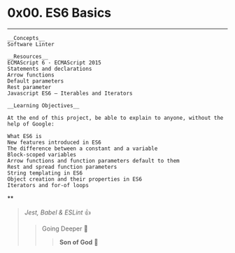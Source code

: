 # 0x00. ES6 Basics
***

    __Concepts__
    Software Linter

    __Resources__
    ECMAScript 6 - ECMAScript 2015
    Statements and declarations
    Arrow functions
    Default parameters
    Rest parameter
    Javascript ES6 — Iterables and Iterators

    __Learning Objectives__

    At the end of this project, be able to explain to anyone, without the help of Google:

    What ES6 is
    New features introduced in ES6
    The difference between a constant and a variable
    Block-scoped variables
    Arrow functions and function parameters default to them
    Rest and spread function parameters
    String templating in ES6
    Object creation and their properties in ES6
    Iterators and for-of loops

**
> _Jest, Babel & ESLint_ :+1:
>> Going Deeper :muscle:
>>> __Son of God__ :clap: